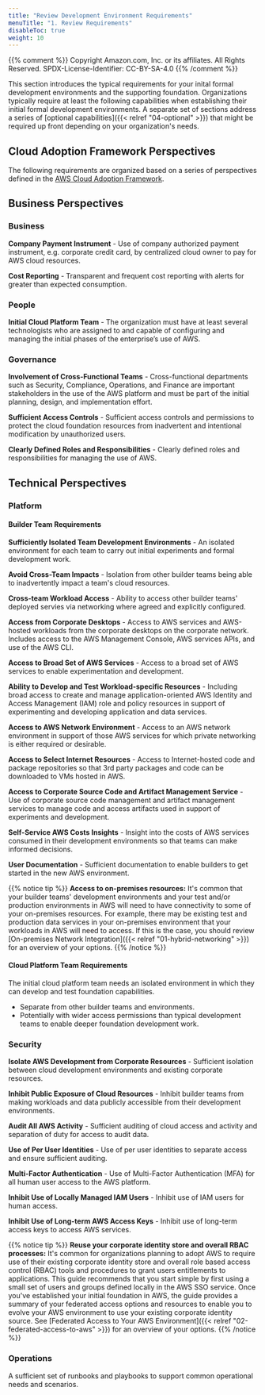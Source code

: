 ```yaml
---
title: "Review Development Environment Requirements"
menuTitle: "1. Review Requirements"
disableToc: true
weight: 10
---
```


{{% comment %}}
Copyright Amazon.com, Inc. or its affiliates. All Rights Reserved.
SPDX-License-Identifier: CC-BY-SA-4.0
{{% /comment %}}

This section introduces the typical requirements for your inital formal development environments and the supporting foundation. Organizations typically require at least the following capabilities when establishing their initial formal development environments. A separate set of sections address a series of [optional capabilities]({{< relref "04-optional" >}}) that might be required up front depending on your organization's needs.

## Cloud Adoption Framework Perspectives

The following requirements are organized based on a series of perspectives defined in the [AWS Cloud Adoption Framework](https://aws.amazon.com/professional-services/CAF/).

## Business Perspectives

### Business

**Company Payment Instrument** - Use of company authorized payment instrument, e.g. corporate credit card, by centralized cloud owner to pay for AWS cloud resources.

**Cost Reporting** - Transparent and frequent cost reporting with alerts for greater than expected consumption.

### People

**Initial Cloud Platform Team** - The organization must have at least several technologists who are assigned to and capable of configuring and managing the initial phases of the enterprise’s use of AWS.

### Governance

**Involvement of Cross-Functional Teams** - Cross-functional departments such as Security, Compliance, Operations, and Finance are important stakeholders in the use of the AWS platform and must be part of the initial planning, design, and implementation effort.

**Sufficient Access Controls** - Sufficient access controls and permissions to protect the cloud foundation resources from inadvertent and intentional modification by unauthorized users.

**Clearly Defined Roles and Responsibilities** - Clearly defined roles and responsibilities for managing the use of AWS.

## Technical Perspectives

### Platform

#### Builder Team Requirements
**Sufficiently Isolated Team Development Environments** - An isolated environment for each team to carry out initial experiments and formal development work.

**Avoid Cross-Team Impacts** - Isolation from other builder teams being able to inadvertently impact a team's cloud resources.

**Cross-team Workload Access** - Ability to access other builder teams' deployed servies via networking where agreed and explicitly configured.

**Access from Corporate Desktops** - Access to AWS services and AWS-hosted workloads from the corporate desktops on the corporate network. Includes access to the AWS Management Console, AWS services APIs, and use of the AWS CLI.

**Access to Broad Set of AWS Services** - Access to a broad set of AWS services to enable experimentation and development.

**Ability to Develop and Test Workload-specific Resources** - Including broad access to create and manage application-oriented AWS Identity and Access Management (IAM) role and policy resources in support of experimenting and developing application and data services.

**Access to AWS Network Environment** - Access to an AWS network environment in support of those AWS services for which private networking is either required or desirable.
  
**Access to Select Internet Resources** - Access to Internet-hosted code and package repositories so that 3rd party packages and code can be downloaded to VMs hosted in AWS.

**Access to Corporate Source Code and Artifact Management Service** - Use of corporate source code management and artifact management services to manage code and access artifacts used in support of experiments and development.

**Self-Service AWS Costs Insights** - Insight into the costs of AWS services consumed in their development environments so that teams can make informed decisions.

**User Documentation** - Sufficient documentation to enable builders to get started in the new AWS environment.

{{% notice tip %}}
**Access to on-premises resources:** It's common that your builder teams' development environments and your test and/or production environments in AWS will need to have connectivity to some of your on-premises resources. For example, there may be existing test and production data services in your on-premises environment that your workloads in AWS will need to access.  If this is the case, you should review [On-premises Network Integration]({{< relref "01-hybrid-networking" >}}) for an overview of your options.
{{% /notice %}}

#### Cloud Platform Team Requirements

The initial cloud platform team needs an isolated environment in which they can develop and test foundation capabilities.
  * Separate from other builder teams and environments.
  * Potentially with wider access permissions than typical development teams to enable deeper foundation development work.

### Security

**Isolate AWS Development from Corporate Resources** - Sufficient isolation between cloud development environments and existing corporate resources.

**Inhibit Public Exposure of Cloud Resources** - Inhibit builder teams from making workloads and data publicly accessible from their development environments.

**Audit All AWS Activity** - Sufficient auditing of cloud access and activity and separation of duty for access to audit data.

**Use of Per User Identities** - Use of per user identities to separate access and ensure sufficient auditing.

**Multi-Factor Authentication** - Use of Multi-Factor Authentication (MFA) for all human user access to the AWS platform.

**Inhibit Use of Locally Managed IAM Users** - Inhibit use of IAM users for human access.

**Inhibit Use of Long-term AWS Access Keys** - Inhibit use of long-term access keys to access AWS services.

{{% notice tip %}}
**Reuse your corporate identity store and overall RBAC processes:** It's common for organizations planning to adopt AWS to require use of their existing corporate identity store and overall role based access control (RBAC) tools and procedures to grant users entitlements to applications. This guide recommends that you start simple by first using a small set of users and groups defined locally in the AWS SSO service.  Once you've established your initial foundation in AWS, the guide provides a summary of your federated access options and resources to enable you to evolve your AWS environment to use your existing corporate identity source.  See [Federated Access to Your AWS Environment]({{< relref "02-federated-access-to-aws" >}}) for an overview of your options.
{{% /notice %}}

### Operations

A sufficient set of runbooks and playbooks to support common operational needs and scenarios.

